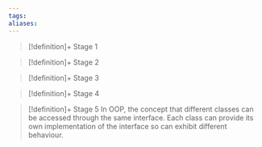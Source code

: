 ```yaml
---
tags:
aliases:
---
```


> [!definition]+ Stage 1
>

> [!definition]+ Stage 2
>

> [!definition]+ Stage 3
>

> [!definition]+ Stage 4
>

> [!definition]+ Stage 5
> In OOP, the concept that different classes can be accessed through the same interface. Each class can provide its own implementation of the interface so can exhibit different behaviour.



